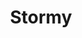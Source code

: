 ---
title: Stormy
layout: post

id: "2"
image: "/stormy.png"
price: 7.00
path: "/stormy/"
description: "This is a very moody picture from artist Will Chertoff."
---